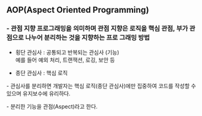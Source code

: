 ## AOP(Aspect Oriented Programming)
### \- 관점 지향 프로그래밍을 의미하며 관점 지향은 로직을 핵심 관점, 부가 관점으로 나누어 분리하는 것을 지향하는 프로 그래밍 방법

- 횡단 관심사 : 공통되고 반복되는 관심사 (기능)   
예를 들어 예외 처리, 트랜잭션, 로깅, 보안 등

- 종단 관심사 : 핵심 로직


\- 관심사를 분리하면 개발자는 핵심 로직(종단 관심사)에만 집중하여 코드를 작성할 수 있으며 유지보수에 유리하다.

\- 분리한 기능을 관점(Aspect)라고 한다.




